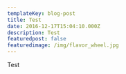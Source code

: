 ```yaml
---
templateKey: blog-post
title: Test
date: 2016-12-17T15:04:10.000Z
description: Test
featuredpost: false
featuredimage: /img/flavor_wheel.jpg
---
```

Test